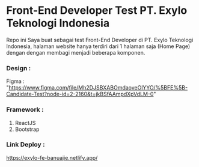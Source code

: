 # Front-End Developer Test PT. Exylo Teknologi Indonesia

Repo ini Saya buat sebagai test Front-End Developer di PT. Exylo Teknologi Indonesia, halaman website hanya terdiri dari 1 halaman saja (Home Page) dengan dengan membagi menjadi beberapa komponen.

### Design :

Figma : "https://www.figma.com/file/Mh2DJSBXABOmdaoveOlYYO/%5BFE%5B-Candidate-Test?node-id=2-2160&t=jkBSfAAmpdXpVdLM-0"

### Framework :

1. ReactJS
2. Bootstrap

### Link Deploy :

https://exylo-fe-banuajie.netlify.app/
